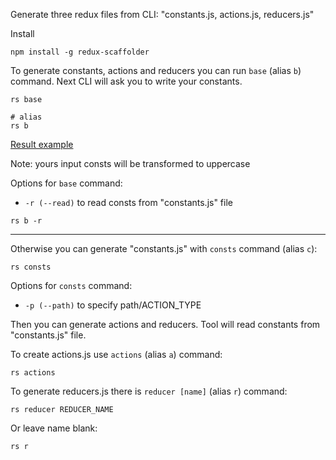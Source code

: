 Generate three redux files from CLI: "constants.js, actions.js, reducers.js"

Install 

```
npm install -g redux-scaffolder
```

To generate constants, actions and reducers you can run `base` (alias `b`) command. Next CLI will ask you to write your constants.
```
rs base 

# alias 
rs b
```
[Result example](https://github.com/shapkarin/redux-scaffolder/tree/master/example)

Note: yours input consts will be transformed to uppercase

Options for `base` command:
- `-r (--read)` to read consts from "constants.js" file
```
rs b -r
```
___

Otherwise you can generate "constants.js" with `consts` command (alias `c`):
```
rs consts
```

Options for `consts` command:
- `-p (--path)` to specify path/ACTION_TYPE

Then you can generate actions and reducers.
Tool will read constants from "constants.js" file.

To create actions.js use `actions` (alias `a`) command:
```
rs actions
```

To generate reducers.js there is `reducer [name]` (alias `r`) command:
```
rs reducer REDUCER_NAME
```

Or leave name blank:
```
rs r
```

